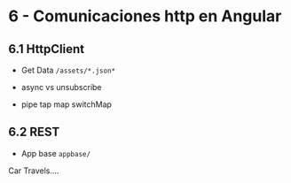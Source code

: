 # 6 - Comunicaciones http en Angular

## 6.1 HttpClient

- Get Data
`/assets/*.json*`

- async vs unsubscribe

- pipe tap map switchMap


## 6.2 REST
- App base
`appbase/`

Car Travels....





